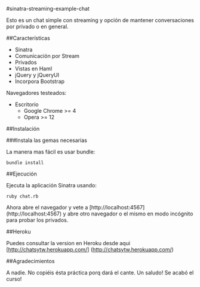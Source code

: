 #sinatra-streaming-example-chat

Esto es un chat simple con streaming y opción de mantener conversaciones por privado o en general.

##Características

* Sinatra
* Comunicación por Stream
* Privados
* Vistas en Haml
* jQuery y jQueryUI
* Incorpora Bootstrap

Navegadores testeados:

* Escritorio
	* Google Chrome >= 4
	* Opera >= 12

##Instalación

###Instala las gemas necesarias

La manera mas fácil es usar bundle:

	bundle install

##Ejecución

Ejecuta la aplicación Sinatra usando:

	ruby chat.rb

Ahora abre el navegador y vete a [http://localhost:4567] (http://localhost:4567) y abre otro navegador o el mismo en modo incógnito para probar los privados.

##Heroku

Puedes consultar la version en Heroku desde aqui [http://chatsytw.herokuapp.com/] (http://chatsytw.herokuapp.com/) 

##Agradecimientos

A nadie. No copiéis ésta práctica porq dará el cante. Un saludo! Se acabó el curso!
